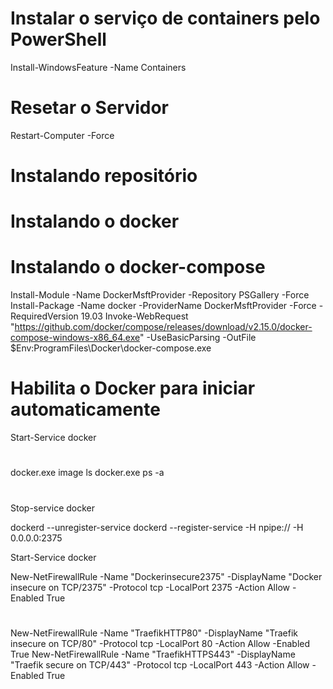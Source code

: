 # ###########################################
# Instalar o serviço de containers pelo PowerShell
Install-WindowsFeature -Name Containers

# ###########################################
# Resetar o Servidor
Restart-Computer -Force

# ###########################################
# Instalando repositório
# Instalando o docker
# Instalando o docker-compose
Install-Module -Name DockerMsftProvider -Repository PSGallery -Force
Install-Package -Name docker -ProviderName DockerMsftProvider -Force -RequiredVersion 19.03
Invoke-WebRequest "https://github.com/docker/compose/releases/download/v2.15.0/docker-compose-windows-x86_64.exe" -UseBasicParsing -OutFile $Env:ProgramFiles\Docker\docker-compose.exe

# ###########################################
# Habilita o Docker para iniciar automaticamente
Start-Service docker

# ###########################################
docker.exe image ls
docker.exe ps -a

# ###########################################
Stop-service docker

dockerd --unregister-service
dockerd --register-service -H npipe:// -H 0.0.0.0:2375

Start-Service docker

New-NetFirewallRule -Name "Dockerinsecure2375" -DisplayName "Docker insecure on TCP/2375" -Protocol tcp -LocalPort 2375 -Action Allow -Enabled True

# ###########################################
New-NetFirewallRule -Name "TraefikHTTP80" -DisplayName "Traefik insecure on TCP/80" -Protocol tcp -LocalPort 80 -Action Allow -Enabled True
New-NetFirewallRule -Name "TraefikHTTPS443" -DisplayName "Traefik secure on TCP/443" -Protocol tcp -LocalPort 443 -Action Allow -Enabled True